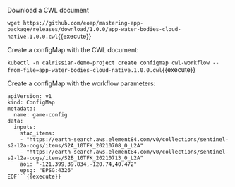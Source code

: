 
Download a CWL document

`wget https://github.com/eoap/mastering-app-package/releases/download/1.0.0/app-water-bodies-cloud-native.1.0.0.cwl`{{execute}}

Create a configMap with the CWL document:

`kubectl -n calrissian-demo-project create configmap cwl-workflow --from-file=app-water-bodies-cloud-native.1.0.0.cwl`{{execute}}

Create a configMap with the workflow parameters:


```cat <<EOF | kubectl -n calrissian-demo-project apply -f -
apiVersion: v1
kind: ConfigMap
metadata:
  name: game-config
data:
  inputs:
    stac_items:
    - "https://earth-search.aws.element84.com/v0/collections/sentinel-s2-l2a-cogs/items/S2A_10TFK_20210708_0_L2A"
    - "https://earth-search.aws.element84.com/v0/collections/sentinel-s2-l2a-cogs/items/S2B_10TFK_20210713_0_L2A"
    aoi: "-121.399,39.834,-120.74,40.472"
    epsg: "EPSG:4326"
EOF```{{execute}}
